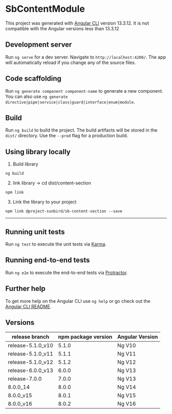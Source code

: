 # SbContentModule

This project was generated with [Angular CLI](https://github.com/angular/angular-cli) version 13.3.12.
It is not compatible with the Angular versions less than 13.3.12

## Development server

Run `ng serve` for a dev server. Navigate to `http://localhost:4200/`. The app will automatically reload if you change any of the source files.

## Code scaffolding

Run `ng generate component component-name` to generate a new component. You can also use `ng generate directive|pipe|service|class|guard|interface|enum|module`.

## Build

Run `ng build` to build the project. The build artifacts will be stored in the `dist/` directory. Use the `--prod` flag for a production build.

## Using library locally

1. Build library
```console
ng build
```
2. link library
   -> cd dist/content-section
```console
npm link
```
3. Link the library to your project
```console
npm link @project-sunbird/sb-content-section --save
```
---

## Running unit tests

Run `ng test` to execute the unit tests via [Karma](https://karma-runner.github.io).

## Running end-to-end tests

Run `ng e2e` to execute the end-to-end tests via [Protractor](http://www.protractortest.org/).

## Further help

To get more help on the Angular CLI use `ng help` or go check out the [Angular CLI README](https://github.com/angular/angular-cli/blob/master/README.md).

## Versions

| release branch    | npm package version | Angular Version |
|-------------------|---------------------|-----------------|
| release-5.1.0_v10 |      5.1.0          |     Ng V10      |
| release-5.1.0_v11 |      5.1.1          |     Ng V11      |
| release-5.1.0_v12 |      5.1.2          |     Ng V12      |
| release-6.0.0_v13 |      6.0.0          |     Ng V13      |
| release-7.0.0     |      7.0.0          |     Ng V13      |
| 8.0.0_14          |      8.0.0          |     Ng V14      |
| 8.0.0_v15         |      8.0.1          |     Ng V15      |
| 8.0.0_v16         |      8.0.2          |     Ng V16      |





